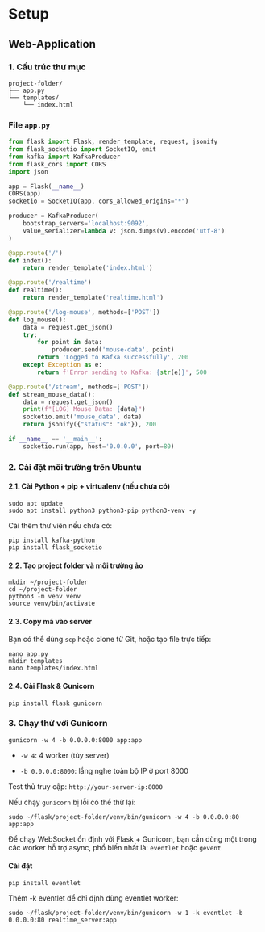 # Setup

## Web-Application

### 1. Cấu trúc thư mục

```
project-folder/
├── app.py
└── templates/
    └── index.html
```

### File `app.py`

```python
from flask import Flask, render_template, request, jsonify
from flask_socketio import SocketIO, emit
from kafka import KafkaProducer
from flask_cors import CORS
import json

app = Flask(__name__)
CORS(app)
socketio = SocketIO(app, cors_allowed_origins="*")

producer = KafkaProducer(
    bootstrap_servers='localhost:9092',
    value_serializer=lambda v: json.dumps(v).encode('utf-8')
)

@app.route('/')
def index():
    return render_template('index.html')

@app.route('/realtime')
def realtime():
    return render_template('realtime.html')

@app.route('/log-mouse', methods=['POST'])
def log_mouse():
    data = request.get_json()
    try:
        for point in data:
            producer.send('mouse-data', point)
        return 'Logged to Kafka successfully', 200
    except Exception as e:
        return f'Error sending to Kafka: {str(e)}', 500

@app.route('/stream', methods=['POST'])
def stream_mouse_data():
    data = request.get_json()
    print(f"[LOG] Mouse Data: {data}")
    socketio.emit('mouse_data', data)
    return jsonify({"status": "ok"}), 200

if __name__ == '__main__':
    socketio.run(app, host='0.0.0.0', port=80)
```

### 2. Cài đặt môi trường trên Ubuntu

#### 2.1. Cài Python + pip + virtualenv (nếu chưa có)

```
sudo apt update
sudo apt install python3 python3-pip python3-venv -y
```

Cài thêm thư viên nếu chưa có:

```
pip install kafka-python
pip install flask_socketio
```

#### 2.2. Tạo project folder và môi trường ảo

```
mkdir ~/project-folder
cd ~/project-folder
python3 -m venv venv
source venv/bin/activate
```

#### 2.3. Copy mã vào server

Bạn có thể dùng `scp` hoặc clone từ Git, hoặc tạo file trực tiếp:

```
nano app.py
mkdir templates
nano templates/index.html
```

#### 2.4. Cài Flask & Gunicorn

```
pip install flask gunicorn
```

### 3. Chạy thử với Gunicorn

```
gunicorn -w 4 -b 0.0.0.0:8000 app:app
```
- `-w 4`: 4 worker (tùy server)

- `-b 0.0.0.0:8000`: lắng nghe toàn bộ IP ở port 8000

Test thử truy cập: `http://your-server-ip:8000`

Nếu chạy `gunicorn` bị lỗi có thể thử lại:

```
sudo ~/flask/project-folder/venv/bin/gunicorn -w 4 -b 0.0.0.0:80 app:app
```

Để chạy WebSocket ổn định với Flask + Gunicorn, bạn cần dùng một trong các worker hỗ trợ async, phổ biến nhất là: `eventlet` hoặc `gevent`

#### Cài đặt

```
pip install eventlet
```

Thêm -k eventlet để chỉ định dùng eventlet worker:

```
sudo ~/flask/project-folder/venv/bin/gunicorn -w 1 -k eventlet -b 0.0.0.0:80 realtime_server:app
```
